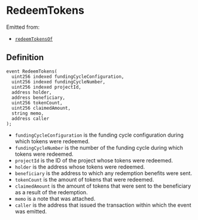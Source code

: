 # RedeemTokens

Emitted from:

* [`redeemTokensOf`](../write/redeemtokensof.md)

## Definition

```solidity
event RedeemTokens(
  uint256 indexed fundingCycleConfiguration,
  uint256 indexed fundingCycleNumber,
  uint256 indexed projectId,
  address holder,
  address beneficiary,
  uint256 tokenCount,
  uint256 claimedAmount,
  string memo,
  address caller
);
```

* `fundingCycleConfiguration` is the funding cycle configuration during which tokens were redeemed.
* `fundingCycleNumber` is the number of the funding cycle during which tokens were redeemed.
* `projectId` is the ID of the project whose tokens were redeemed.
* `holder` is the address whose tokens were redeemed.
* `beneficiary` is the address to which any redemption benefits were sent.
* `tokenCount` is the amount of tokens that were redeemed.
* `claimedAmount` is the amount of tokens that were sent to the beneficiary as a result of the redemption.
* `memo` is a note that was attached.
* `caller` is the address that issued the transaction within which the event was emitted.
